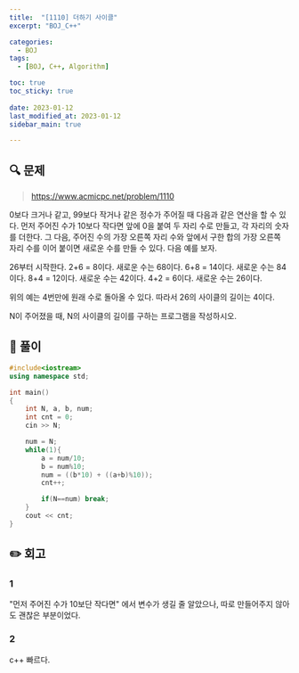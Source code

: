 ```yaml
---
title:  "[1110] 더하기 사이클"
excerpt: "BOJ_C++"

categories:
  - BOJ
tags:
  - [BOJ, C++, Algorithm]

toc: true
toc_sticky: true
 
date: 2023-01-12
last_modified_at: 2023-01-12
sidebar_main: true

---
```

<!--
문제 🔍
풀이 🎯 ⭕ ❌
주의할 점 🚨
짚고갈 점 ✏️
기타 🔥🌝🪐🔔
-->
## 🔍 문제
> <https://www.acmicpc.net/problem/1110>
<div class="notice" markdown="1">
0보다 크거나 같고, 99보다 작거나 같은 정수가 주어질 때 다음과 같은 연산을 할 수 있다. 먼저 주어진 수가 10보다 작다면 앞에 0을 붙여 두 자리 수로 만들고, 각 자리의 숫자를 더한다. 그 다음, 주어진 수의 가장 오른쪽 자리 수와 앞에서 구한 합의 가장 오른쪽 자리 수를 이어 붙이면 새로운 수를 만들 수 있다. 다음 예를 보자.

26부터 시작한다. 2+6 = 8이다. 새로운 수는 68이다. 6+8 = 14이다. 새로운 수는 84이다. 8+4 = 12이다. 새로운 수는 42이다. 4+2 = 6이다. 새로운 수는 26이다.

위의 예는 4번만에 원래 수로 돌아올 수 있다. 따라서 26의 사이클의 길이는 4이다.

N이 주어졌을 때, N의 사이클의 길이를 구하는 프로그램을 작성하시오.
</div>

## 🎯 풀이
```cpp
#include<iostream>
using namespace std;

int main()
{
    int N, a, b, num;
    int cnt = 0;
	cin >> N;

    num = N;
    while(1){
        a = num/10;
        b = num%10;
        num = ((b*10) + ((a+b)%10));
        cnt++;

        if(N==num) break;
    }
    cout << cnt;
}
```
## ✏️ 회고
### 1
"먼저 주어진 수가 10보단 작다면" 에서 변수가 생길 줄 알았으나, 따로 만들어주지 않아도 괜찮은 부분이었다.
### 2
c++ 빠르다.